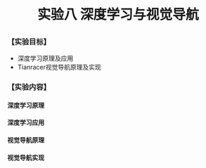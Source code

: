 <p style="font-size:30px; font-weight:bolder; text-align:center ">实验八 深度学习与视觉导航</p>


### 【实验目标】

- 深度学习原理及应用
- Tianracer视觉导航原理及实现

### 【实验内容】

#### 深度学习原理

#### 深度学习应用

#### 视觉导航原理

#### 视觉导航实现